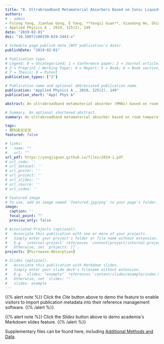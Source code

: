 ```yaml
---
title: "8. Ultrabroadband Metamaterial Absorbers Based on Ionic Liquids (Times cited = 6)"
authors:
# - admin
- Fulong Yang, Jianhao Gong, E Yang, **Yongii Guan**, Xiaodong He, Shimin Liu, Xiaoping Zhang, Youquan Deng
- Applied Physics A , 2019, 125(2), 149
date: "2019-02-01"
doi: "10.1007/s00339-019-2443-x"

# Schedule page publish date (NOT publication's date).
publishDate: "2019-02-01"

# Publication type.
# Legend: 0 = Uncategorized; 1 = Conference paper; 2 = Journal article;
# 3 = Preprint / Working Paper; 4 = Report; 5 = Book; 6 = Book section;
# 7 = Thesis; 8 = Patent
publication_types: ["2"]

# Publication name and optional abbreviated publication name.
publication: "Applied Physics A , 2019, 125(2), 149"
publication_short: "Appl Phys A"

abstract: An ultrabroadband metamaterial absorber (MMAs) based on room temperature ionic liquids (ILs) and composed entirely of cations and anions was proposed and analyzed in the microwave regimen. The dielectric permittivity of the ILs [EMIm][N(CN)$_{2}$] was investigated from 0.5 to 50 GHz; the loss tangent tanδ of [EMIm][N(CN)$_{2}$] declines from 5.91 to 0.34, which implies a high dielectric loss of microwaves. To further improve the impedance matching over a wide band, the ILs [EMIm][N(CN)$_{2}$] were injected in a periodic photopolymer cylindrical array fabricated via 3D printing. We numerically and experimentally demonstrate that this absorber shows over 90% absorption at 9.26–49 GHz when the incident angle is 45° with a relative bandwidth as high as 134.6%. Versus water-based MMAs, the proposed absorber shows more than twice the absorption bandwidth. Mechanistic investigations show that the ultrabroadband absorption characteristics of the ILs-based MMAs mainly contribute to IL dispersion and electromagnetic resonance. Furthermore, the electromagnetic wave energy loss is mainly due to the high-dielectric loss of ILs [EMIm][N(CN)$_{2}$].

# Summary. An optional shortened abstract.
summary: An ultrabroadband metamaterial absorber based on room temperature ionic liquids and composed entirely of cations and anions was proposed and analyzed in the microwave regimen.

tags:
- 期刊会议论文
featured: false

# links:
# - name: ""
#   url: ""
url_pdf: https://yongjiguan.github.io/files/2019-1.pdf
# url_code: ''
# url_dataset: ''
# url_poster: ''
# url_project: ''
# url_slides: ''
# url_source: ''
# url_video: ''

# Featured image
# To use, add an image named `featured.jpg/png` to your page's folder. 
image:
  caption: ''
  focal_point: ""
  preview_only: false

# Associated Projects (optional).
#   Associate this publication with one or more of your projects.
#   Simply enter your project's folder or file name without extension.
#   E.g. `internal-project` references `content/project/internal-project/index.md`.
#   Otherwise, set `projects: []`.
projects: [Microwave-Absorption]

# Slides (optional).
#   Associate this publication with Markdown slides.
#   Simply enter your slide deck's filename without extension.
#   E.g. `slides: "example"` references `content/slides/example/index.md`.
#   Otherwise, set `slides: ""`.
#   slides: example
---
```


{{% alert note %}}
Click the *Cite* button above to demo the feature to enable visitors to import publication metadata into their reference management software.
{{% /alert %}}

{{% alert note %}}
Click the *Slides* button above to demo academia's Markdown slides feature.
{{% /alert %}}

Supplementary files can be found here, including [Additional Methods and Data](https://link.springer.com/article/10.1007/s00339-019-2443-x).